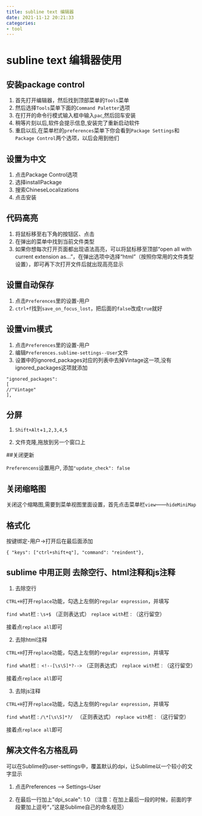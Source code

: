 ```yaml
---
title: subline text 编辑器
date: 2021-11-12 20:21:33
categories: 
- tool
---
```

# subline text 编辑器使用

## 安装package control

1. 首先打开编辑器，然后找到顶部菜单的`Tools`菜单
2. 然后选择`Tools`菜单下面的`Command Paletter`选项
3. 在打开的命令行模式输入框中输入`pac`,然后回车安装
4. 稍等片刻以后,软件会提示信息,安装完了重新启动软件
5. 重启以后,在菜单栏的`preferences`菜单下你会看到`Package Settings`和`Package Control`两个选项，以后会用到他们

## 设置为中文

1. 点击Package Control选项
2. 选择installPackage
3. 搜索ChineseLocalizations
4. 点击安装

## 代码高亮

1. 将鼠标移至右下角的按钮区、点击
2. 在弹出的菜单中找到当前文件类型
3. 如果你想每次打开页面都出现语法高亮，可以将鼠标移至顶部“open all with current extension as...”，在弹出选项中选择“html”（按照你常用的文件类型设置），即可再下次打开文件后就出现高亮显示

## 设置自动保存

1. 点击`Preferences`里的设置-用户
2. `ctrl+f`找到`save_on_focus_lost`，把后面的`false`改成`true`就好

## 设置vim模式

1. 点击`Preferences`里的设置-用户
2. 编辑`Preferences.sublime-settings--User`文件
3. 设置中的ignored_packages对应的列表中去掉Vintage这一项,没有ignored_packages这项就添加

```
"ignored_packages":
[
//"Vintage"
],
```
## 分屏

1. `Shift+Alt`+`1,2,3,4,5`

2. 文件克隆,拖放到另一个窗口上

##关闭更新

`Preferencens`设置用户, 添加`"update_check": false`

## 关闭缩略图

关闭这个缩略图,需要到菜单视图里面设置，首先点击菜单栏`view`——`hideMiniMap`

## 格式化

按键绑定-用户->打开后在最后面添加

`{ "keys": ["ctrl+shift+q"], "command": "reindent"},`

## sublime 中用正则 去除空行、html注释和js注释

1. 去除空行

`CTRL+H`打开`replace`功能，勾选上左侧的`regular expression`，并填写 

`find what`栏 : `\s+$`  （正则表达式）
`replace with`栏 : （这行留空） 

接着点`replace all`即可


2. 去除html注释

`CTRL+H`打开`replace`功能，勾选上左侧的`regular expression`，并填写 

`find what`栏 :` <!--[\s\S]*?-->`  （正则表达式）
`replace with`栏 : （这行留空） 

接着点`replace all`即可


3. 去除js注释

`CTRL+H`打开`replace`功能，勾选上左侧的`regular expression`，并填写 

`find what`栏 : `/\*[\s\S]*?/ ` （正则表达式）
`replace with`栏 : （这行留空） 

接着点`replace all`即可


## 解决文件名方格乱码

可以在Sublime的user-settings中，覆盖默认的dpi，让Sublime以一个较小的文字显示

1. 点击Preferences –> Settings–User

2. 在最后一行加上"dpi_scale": 1.0 （注意：在加上最后一段的时候，前面的字段要加上逗号“，”这是Sublime自己的命名规范）

 